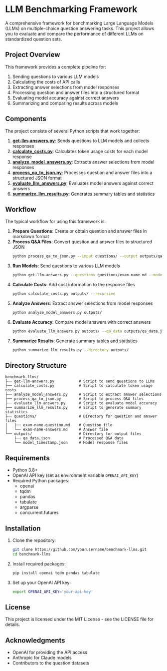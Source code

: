 # LLM Benchmarking Framework

A comprehensive framework for benchmarking Large Language Models (LLMs) on multiple-choice question answering tasks. This project allows you to evaluate and compare the performance of different LLMs on standardized question sets.

## Project Overview

This framework provides a complete pipeline for:
1. Sending questions to various LLM models
2. Calculating the costs of API calls
3. Extracting answer selections from model responses
4. Processing question and answer files into a structured format
5. Evaluating model accuracy against correct answers
6. Summarizing and comparing results across models

## Components

The project consists of several Python scripts that work together:

1. **[get-llm-answers.py](README_get-llm-answers.md)**: Sends questions to LLM models and collects responses
2. **[calculate_costs.py](README_calculate_costs.md)**: Calculates token usage costs for each model response
3. **[analyze_model_answers.py](README_analyze_model_answers.md)**: Extracts answer selections from model responses
4. **[process_qa_to_json.py](README_process_qa_to_json.md)**: Processes question and answer files into a structured JSON format
5. **[evaluate_llm_answers.py](README_evaluate_llm_answers.md)**: Evaluates model answers against correct answers
6. **[summarize_llm_results.py](README_summarize_llm_results.md)**: Generates summary tables and statistics

## Workflow

The typical workflow for using this framework is:

1. **Prepare Questions**: Create or obtain question and answer files in markdown format
2. **Process Q&A Files**: Convert question and answer files to structured JSON
   ```bash
   python process_qa_to_json.py --input questions/ --output outputs/qa_data.json
   ```
3. **Run Models**: Send questions to various LLM models
   ```bash
   python get-llm-answers.py --questions questions/exam-name.md --models gpt-4o-2024-11-20 o1-2024-12-17
   ```
4. **Calculate Costs**: Add cost information to the response files
   ```bash
   python calculate_costs.py outputs/ --recursive
   ```
5. **Analyze Answers**: Extract answer selections from model responses
   ```bash
   python analyze_model_answers.py outputs/
   ```
6. **Evaluate Accuracy**: Compare model answers with correct answers
   ```bash
   python evaluate_llm_answers.py outputs/ --qa_data outputs/qa_data.json
   ```
7. **Summarize Results**: Generate summary tables and statistics
   ```bash
   python summarize_llm_results.py --directory outputs/
   ```

## Directory Structure

```
benchmark-llms/
├── get-llm-answers.py           # Script to send questions to LLMs
├── calculate_costs.py           # Script to calculate token usage costs
├── analyze_model_answers.py     # Script to extract answer selections
├── process_qa_to_json.py        # Script to process Q&A files
├── evaluate_llm_answers.py      # Script to evaluate model accuracy
├── summarize_llm_results.py     # Script to generate summary statistics
├── questions/                   # Directory for question and answer files
│   ├── exam-name-question.md    # Question file
│   └── exam-name-answers.md     # Answer file
└── outputs/                     # Directory for output files
    ├── qa_data.json             # Processed Q&A data
    └── model_timestamp.json     # Model response files
```

## Requirements

- Python 3.8+
- OpenAI API key (set as environment variable `OPENAI_API_KEY`)
- Required Python packages:
  - openai
  - tqdm
  - pandas
  - tabulate
  - argparse
  - concurrent.futures

## Installation

1. Clone the repository:
   ```bash
   git clone https://github.com/yourusername/benchmark-llms.git
   cd benchmark-llms
   ```

2. Install required packages:
   ```bash
   pip install openai tqdm pandas tabulate
   ```

3. Set up your OpenAI API key:
   ```bash
   export OPENAI_API_KEY='your-api-key'
   ```

## License

This project is licensed under the MIT License - see the LICENSE file for details.

## Acknowledgments

- OpenAI for providing the API access
- Anthropic for Claude models
- Contributors to the question datasets 
